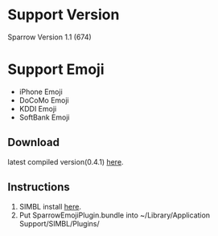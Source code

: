Support Version
====================

Sparrow Version 1.1 (674)

Support Emoji
====================
* iPhone Emoji
* DoCoMo Emoji
* KDDI Emoji
* SoftBank Emoji

Download
-------------------------
latest compiled version(0.4.1) [here](https://github.com/downloads/SKAhack/SparrowEmojiPlugin/SparrowEmojiPlugin.zip).

Instructions
-------------------------
1. SIMBL install [here](http://www.culater.net/software/SIMBL/SIMBL.php).
2. Put SparrowEmojiPlugin.bundle into ~/Library/Application Support/SIMBL/Plugins/

